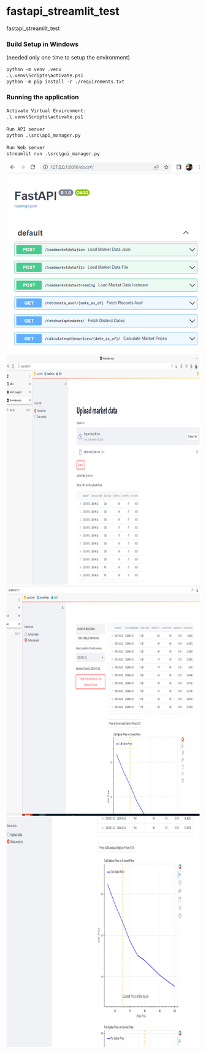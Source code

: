 # fastapi_streamlit_test
fastapi_streamlit_test


### Build Setup in Windows
(needed only one time to setup the environment)

```
python -m venv .venv
.\.venv\Scripts\activate.ps1
python -m pip install -r ./requirements.txt
```
### Running the application

```
Activate Virtual Environment:
.\.venv\Scripts\activate.ps1 

Run API server
python .\src\api_manager.py

Run Web server
streamlit run .\src\gui_manager.py
```

<img src="docs/fasapi_swagger_ui.PNG" alt="FastAPI Swagger UI" title="FastAPI Swagger UI" width="600" height="500">

<img src="docs/MarketData_Upload_Page.PNG" alt="Market Data Upload page" title="Market Data Upload page" width="900" height="600">

<img src="docs/MarketData_Analysis_Page1.png" alt="Market Data Analysis page-1" title="Market Data Analysis page-1" width="900" height="600">

<img src="docs/MarketData_Analysis_Page2.png" alt="Market Data Analysis page-2" title="Market Data Analysis page-2" width="900" height="600">



